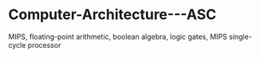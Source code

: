 # Computer-Architecture---ASC
MIPS, floating-point arithmetic, boolean algebra, logic gates, MIPS single-cycle processor
